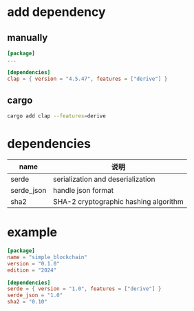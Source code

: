 # add dependency

## manually

```toml
[package]
...

[dependencies]
clap = { version = "4.5.47", features = ["derive"] }
```

## cargo

```bash
cargo add clap --features=derive
```

# dependencies

| name       | 说明                                  |
| ---------- | ------------------------------------- |
| serde      | serialization and deserialization     |
| serde_json | handle json format                    |
| sha2       | SHA-2 cryptographic hashing algorithm |

# example

```toml
[package]
name = "simple_blockchain"
version = "0.1.0"
edition = "2024"

[dependencies]
serde = { version = "1.0", features = ["derive"] }
serde_json = "1.0"
sha2 = "0.10"
```

